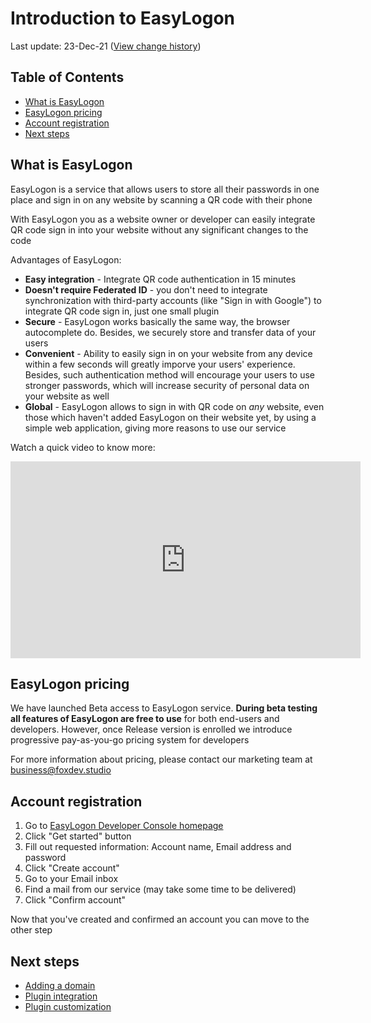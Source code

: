# Introduction to EasyLogon
Last update: 23-Dec-21 ([View change history](https://github.com/foxdev-studio/easylogon-docs/commits/master/1-Get%20started/1-Introduction.md))

## Table of Contents
- [What is EasyLogon](#what-is-easylogon)
- [EasyLogon pricing](#easylogon-pricing)
- [Account registration](#account-registration)
- [Next steps](#next-steps)

## What is EasyLogon
EasyLogon is a service that allows users to store all their passwords in one place and sign in on any website by scanning a QR code with their phone

With EasyLogon you as a website owner or developer can easily integrate QR code sign in into your website without any significant changes to the code

Advantages of EasyLogon:
- **Easy integration** - Integrate QR code authentication in 15 minutes
- **Doesn't require Federated ID** - you don't need to integrate synchronization with third-party accounts (like "Sign in with Google") to integrate QR code sign in, just one small plugin
- **Secure** - EasyLogon works basically the same way, the browser autocomplete do. Besides, we securely store and transfer data of your users
- **Convenient** - Ability to easily sign in on your website from any device within a few seconds will greatly imporve your users' experience. Besides, such authentication method will encourage your users to use stronger passwords, which will increase security of personal data on your website as well
- **Global** - EasyLogon allows to sign in with QR code on _any_ website, even those which haven't added EasyLogon on their website yet, by using a simple web application, giving more reasons to use our service

Watch a quick video to know more:

<iframe width="560" height="315" src="https://www.youtube.com/embed/zDCw1k0ag4o" title="EasyLogon. QR code authentication for everyone / @FoxDev Studio" frameborder="0" allow="accelerometer; autoplay; clipboard-write; encrypted-media; gyroscope; picture-in-picture" allowfullscreen></iframe>

## EasyLogon pricing
We have launched Beta access to EasyLogon service. **During beta testing all features of EasyLogon are free to use** for both end-users and developers. However, once Release version is enrolled we introduce progressive pay-as-you-go pricing system for developers

For more information about pricing, please contact our marketing team at [business@foxdev.studio](mailto:business@foxdev.studio)

## Account registration
1. Go to [EasyLogon Developer Console homepage](https://easylogon.foxdev.studio)
2. Click "Get started" button
3. Fill out requested information: Account name, Email address and password
4. Click "Create account"
5. Go to your Email inbox
6. Find a mail from our service (may take some time to be delivered)
7. Click "Confirm account"

Now that you've created and confirmed an account you can move to the other step

## Next steps
- [Adding a domain](/docs/1-Get%20started/2-Adding%20a%20domain)
- [Plugin integration](/docs/1-Get%20started/3-Plugin%20integration)
- [Plugin customization](/docs/1-Get%20started/4-Plugin%20customization)